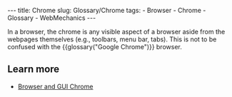 --- title: Chrome slug: Glossary/Chrome tags: - Browser - Chrome - Glossary - WebMechanics ---

In a browser, the chrome is any visible aspect of a browser aside from the webpages themselves (e.g., toolbars, menu bar, tabs). This is not to be confused with the {{glossary("Google Chrome")}} browser.

Learn more
----------

-   [Browser and GUI Chrome](https://www.nngroup.com/articles/browser-and-gui-chrome/)
